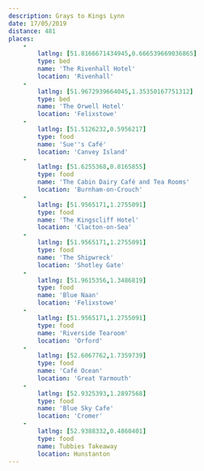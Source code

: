 ```yaml
---
description: Grays to Kings Lynn
date: 17/05/2019
distance: 481
places:
    -
        latlng: [51.8166671434945,0.666539669036865]
        type: bed
        name: 'The Rivenhall Hotel'
        location: 'Rivenhall'
    -
        latlng: [51.9672939664045,1.35350167751312]
        type: bed
        name: 'The Orwell Hotel'
        location: 'Felixstowe'
    -
        latlng: [51.5126232,0.5956217]
        type: food
        name: 'Sue''s Café'
        location: 'Canvey Island'
    -
        latlng: [51.6255368,0.8165855]
        type: food
        name: 'The Cabin Dairy Café and Tea Rooms'
        location: 'Burnham-on-Crouch'
    -
        latlng: [51.9565171,1.2755091]
        type: food
        name: 'The Kingscliff Hotel'
        location: 'Clacton-on-Sea'
    -
        latlng: [51.9565171,1.2755091]
        type: food
        name: 'The Shipwreck'
        location: 'Shotley Gate'
    -
        latlng: [51.9615356,1.3486819]
        type: food
        name: 'Blue Naan'
        location: 'Felixstowe'
    -
        latlng: [51.9565171,1.2755091]
        type: food
        name: 'Riverside Tearoom'
        location: 'Orford'
    -
        latlng: [52.6067762,1.7359739]
        type: food
        name: 'Café Ocean'
        location: 'Great Yarmouth'
    -
        latlng: [52.9325393,1.2897568]
        type: food
        name: 'Blue Sky Cafe'
        location: 'Cromer'
    -
        latlng: [52.9388332,0.4860401]
        type: food
        name: Tubbies Takeaway
        location: Hunstanton
---
```

